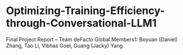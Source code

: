 # Optimizing-Training-Efficiency-through-Conversational-LLM1
Final Project Report – Team deFacto Global
Members1: Boyuan (Daniel) Zhang, Tao Li, Vibhas Goel, Guang (Jacky) Yang
